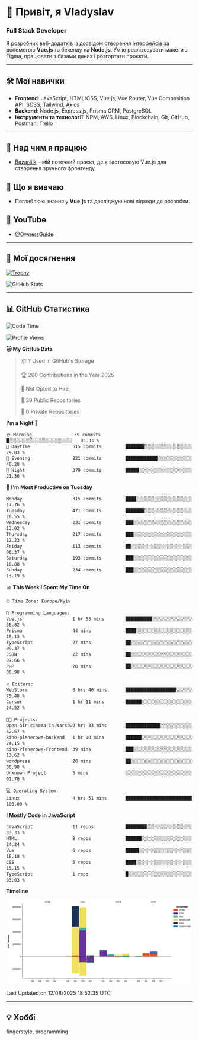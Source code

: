 # 👋 Привіт, я Vladyslav  
### Full Stack Developer  

Я розробник веб-додатків із досвідом створення інтерфейсів за допомогою **Vue.js** та бекенду на **Node.js**. Умію реалізовувати макети з Figma, працювати з базами даних і розгортати проєкти.

---

## 🛠 Мої навички  
- **Frontend**: JavaScript, HTML/CSS, Vue.js, Vue Router, Vue Composition API, SCSS, Tailwind, Axios  
- **Backend**: Node.js, Express.js, Prisma ORM, PostgreSQL  
- **Інструменти та технології**: NPM, AWS, Linux, Blockchain, Git, GitHub, Postman, Trello  

---

## 🔭 Над чим я працюю  
- [Bazar4ik](https://github.com/owner6/bazar4ik-front) – мій поточний проєкт, де я застосовую Vue.js для створення зручного фронтенду.

## 🌱 Що я вивчаю  
- Поглиблюю знання у **Vue.js** та досліджую нові підходи до розробки.

## 🎥 YouTube  
- [@OwnersGuide](https://www.youtube.com/@OwnersGuide-)
  
---

## 🌟 Мої досягнення  
[![Trophy](https://github-profile-trophy.vercel.app/?username=owner6&theme=default)](https://github.com/ryo-ma/github-profile-trophy)

<div align="left">
  <img src="https://github-readme-stats.vercel.app/api?username=owner6&show_icons=true&theme=default" alt="GitHub Stats"/>
</div>

---

## 📊 GitHub Статистика  
<!--START_SECTION:waka-->
![Code Time](http://img.shields.io/badge/Code%20Time-61%20hrs%2012%20mins-blue)

![Profile Views](http://img.shields.io/badge/Profile%20Views-0-blue)

**🐱 My GitHub Data** 

> 📦 ? Used in GitHub's Storage 
 > 
> 🏆 200 Contributions in the Year 2025
 > 
> 🚫 Not Opted to Hire
 > 
> 📜 39 Public Repositories 
 > 
> 🔑 0 Private Repositories 
 > 
**I'm a Night 🦉** 

```text
🌞 Morning                59 commits          █░░░░░░░░░░░░░░░░░░░░░░░░   03.33 % 
🌆 Daytime                515 commits         ███████░░░░░░░░░░░░░░░░░░   29.03 % 
🌃 Evening                821 commits         ████████████░░░░░░░░░░░░░   46.28 % 
🌙 Night                  379 commits         █████░░░░░░░░░░░░░░░░░░░░   21.36 % 
```
📅 **I'm Most Productive on Tuesday** 

```text
Monday                   315 commits         ████░░░░░░░░░░░░░░░░░░░░░   17.76 % 
Tuesday                  471 commits         ███████░░░░░░░░░░░░░░░░░░   26.55 % 
Wednesday                231 commits         ███░░░░░░░░░░░░░░░░░░░░░░   13.02 % 
Thursday                 217 commits         ███░░░░░░░░░░░░░░░░░░░░░░   12.23 % 
Friday                   113 commits         ██░░░░░░░░░░░░░░░░░░░░░░░   06.37 % 
Saturday                 193 commits         ███░░░░░░░░░░░░░░░░░░░░░░   10.88 % 
Sunday                   234 commits         ███░░░░░░░░░░░░░░░░░░░░░░   13.19 % 
```


📊 **This Week I Spent My Time On** 

```text
🕑︎ Time Zone: Europe/Kyiv

💬 Programming Languages: 
Vue.js                   1 hr 53 mins        ██████████░░░░░░░░░░░░░░░   38.82 % 
Prisma                   44 mins             ████░░░░░░░░░░░░░░░░░░░░░   15.13 % 
TypeScript               27 mins             ██░░░░░░░░░░░░░░░░░░░░░░░   09.37 % 
JSON                     22 mins             ██░░░░░░░░░░░░░░░░░░░░░░░   07.66 % 
PHP                      20 mins             ██░░░░░░░░░░░░░░░░░░░░░░░   06.98 % 

🔥 Editors: 
WebStorm                 3 hrs 40 mins       ███████████████████░░░░░░   75.48 % 
Cursor                   1 hr 11 mins        ██████░░░░░░░░░░░░░░░░░░░   24.52 % 

🐱‍💻 Projects: 
Open-air-cinema-in-Warsaw2 hrs 33 mins       █████████████░░░░░░░░░░░░   52.67 % 
kino-plenerowe-backend   1 hr 10 mins        ██████░░░░░░░░░░░░░░░░░░░   24.15 % 
Kino-Plenerowe-Frontend  39 mins             ███░░░░░░░░░░░░░░░░░░░░░░   13.62 % 
wordpress                20 mins             ██░░░░░░░░░░░░░░░░░░░░░░░   06.98 % 
Unknown Project          5 mins              ░░░░░░░░░░░░░░░░░░░░░░░░░   01.78 % 

💻 Operating System: 
Linux                    4 hrs 51 mins       █████████████████████████   100.00 % 
```

**I Mostly Code in JavaScript** 

```text
JavaScript               11 repos            ████████░░░░░░░░░░░░░░░░░   33.33 % 
HTML                     8 repos             ██████░░░░░░░░░░░░░░░░░░░   24.24 % 
Vue                      6 repos             █████░░░░░░░░░░░░░░░░░░░░   18.18 % 
CSS                      5 repos             ████░░░░░░░░░░░░░░░░░░░░░   15.15 % 
TypeScript               1 repo              █░░░░░░░░░░░░░░░░░░░░░░░░   03.03 % 
```



**Timeline**

![Lines of Code chart](https://raw.githubusercontent.com/owner6/owner6/main/assets/bar_graph.png)


 Last Updated on 12/08/2025 18:52:35 UTC
<!--END_SECTION:waka-->




---

## 💡 Хоббі  
fingerstyle, programming  
